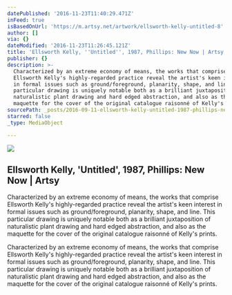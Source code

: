 ```yaml
---
datePublished: '2016-11-23T11:40:29.471Z'
inFeed: true
isBasedOnUrl: 'https://m.artsy.net/artwork/ellsworth-kelly-untitled-8'
author: []
via: {}
dateModified: '2016-11-23T11:26:45.121Z'
title: 'Ellsworth Kelly, ''Untitled'', 1987, Phillips: New Now | Artsy'
publisher: {}
description: >-
  Characterized by an extreme economy of means, the works that comprise
  Ellsworth Kelly's highly-regarded practice reveal the artist's keen interest
  in formal issues such as ground/foreground, planarity, shape, and line. This
  particular drawing is uniquely notable both as a brilliant juxtaposition of
  naturalistic plant drawing and hard edged abstraction, and also as the
  maquette for the cover of the original catalogue raisonné of Kelly's prints.
sourcePath: _posts/2016-09-11-ellsworth-kelly-untitled-1987-phillips-new-now-or-artsy.md
starred: false
_type: MediaObject

---
```

<article style=""><img src="https://imgflo.herokuapp.com/graph/2b2431f8e7ba7b0/e565b6cd6ed1636a040a181ac7e7d161/noop.jpg?input=https%3A%2F%2Fd32dm0rphc51dk.cloudfront.net%2FahSNhTZgHRWmravgcbfh5A%2Flarge.jpg" /><h1>Ellsworth Kelly, 'Untitled', 1987, Phillips: New Now | Artsy</h1><p>Characterized by an extreme economy of means, the works that comprise Ellsworth Kelly's highly-regarded practice reveal the artist's keen interest in formal issues such as ground/foreground, planarity, shape, and line. This particular drawing is uniquely notable both as a brilliant juxtaposition of naturalistic plant drawing and hard edged abstraction, and also as the maquette for the cover of the original catalogue raisonné of Kelly's prints.</p></article>

Characterized by an extreme economy of means, the works that comprise Ellsworth Kelly's highly-regarded practice reveal the artist's keen interest in formal issues such as ground/foreground, planarity, shape, and line. This particular drawing is uniquely notable both as a brilliant juxtaposition of naturalistic plant drawing and hard edged abstraction, and also as the maquette for the cover of the original catalogue raisonné of Kelly's prints.